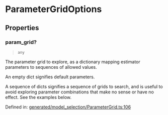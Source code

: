 # ParameterGridOptions

## Properties

### param\_grid?

> `any`

The parameter grid to explore, as a dictionary mapping estimator parameters to sequences of allowed values.

An empty dict signifies default parameters.

A sequence of dicts signifies a sequence of grids to search, and is useful to avoid exploring parameter combinations that make no sense or have no effect. See the examples below.

Defined in:  [generated/model\_selection/ParameterGrid.ts:106](https://github.com/transitive-bullshit/scikit-learn-ts/blob/b59c1ff/packages/sklearn/src/generated/model_selection/ParameterGrid.ts#L106)
